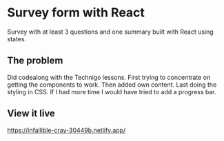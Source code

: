 # Survey form with React

Survey with at least 3 questions and one summary built with React using states.


## The problem

Did codealong with the Technigo lessons.
First trying to concentrate on getting the components to work.
Then added own content.
Last doing the styling in CSS.
If I had more time I would have tried to add a progress bar.

## View it live

https://infallible-cray-30449b.netlify.app/
